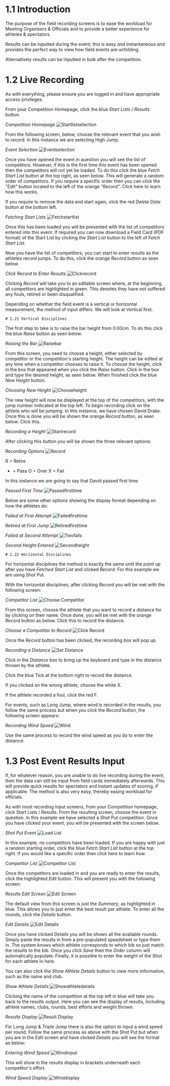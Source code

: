 <!-- TITLE: Training Manual - Results Recording - Field Events -->

# 1.1 Introduction

The purpose of the field recording screens is to ease the workload for Meeting Organisers & Officials and to provide a better experience for athletes & spectators. 

Results can be inputted during the event; this is easy and instantaneous and provides the perfect way to view how field events are unfolding. 

Alternatively results can be inputted in bulk after the competition.
# 1.2 Live Recording

As with everything, please ensure you are logged in and have appropriate access privileges. 

From your Competition Homepage, click the blue *Start Lists / Results* button. 

*Competition Homepage*
![Startlistselection](/uploads/recording-field-events/startlistselection.png "Startlistselection")

From the following screen, below, choose the relevant event that you wish to record. In this instance we are selecting High Jump.

*Event Selection*
![Eventselection](/uploads/recording-field-events/eventselection.png "Eventselection")

Once you have opened the event in question you will see the list of competitors. However, if this is the first time this event has been opened then the competitors will not yet be loaded. To do this click the blue *Fetch Start List* button at the top right, as seen below. This will generate a random order of competitors. If you require a specific order then you can click the *"Edit"* button located to the left of the orange *"Record"*. Click here to learn how this works.

If you require to remove the data and start again, click the red *Delete Data* button at the bottom left. 

*Fetching Start Lists*
![Fetchstartlist](/uploads/recording-field-events/fetchstartlist.png "Fetchstartlist")

Once this has been loaded you will be presented with the list of competitors entered into this event. If required you can now download a Field Card (PDF format) of the Start List by clicking the *Start List* button to the left of *Fetch Start List*. 

Now you have the list of competitors, you can start to enter results as the athletes record jumps. To do this, click the orange *Record* button as seen below.

*Click Record to Enter Results*
![Clickrecord](/uploads/recording-field-events/clickrecord.png "Clickrecord")

Clicking *Record* will take you to an editable screen where, at the beginning, all competitors are highlighted in green. This denotes they have not suffered any fouls, retired or been disqualified. 

Depending on whether the field event is a vertical or horizontal measurement, the method of input differs. We will look at Vertical first.

	# 1.21 Vertical Disciplines

The first step to take is to raise the bar height from 0.00cm. To do this click the blue *Raise* button as seen below. 

*Raising the Bar*
![Raisebar](/uploads/recording-field-events/raisebar.png "Raisebar")

From this screen, you need to choose a height, either selected by competitor or the competition's starting height. The height can be edited at any time when a competitor chooses to raise it. To choose the height, click in the box that appeared when you click the *Raise* button. Click in the box and type the desired height, as seen below. When finished click the blue *New Height* button.

*Choosing New Height*
![Chooseheight](/uploads/recording-field-events/chooseheight.png "Chooseheight")

The new height will now be displayed at the top of the competitors, with the jump number indicated at the top left. To begin recording click on the athlete who will be jumping. In this instance, we have chosen David Drake. Once this is done you will be shown the orange *Record* button, as seen below. Click this.

*Recording a Height*
![Startrecord](/uploads/recording-field-events/startrecord.png "Startrecord")

After clicking this button you will be shown the three relevant options: 

*Recording Options*
![Record](/uploads/recording-field-events/record.png "Record")

 R = Retire
 -  = Pass
 O = Over
 X = Fail

In this instance we are going to say that David passed first time. 

*Passed First Time*
![Passedfirsttime](/uploads/recording-field-events/passedfirsttime.png "Passedfirsttime")

Below are some other options showing the display format depending on how the athletes do:

*Failed at First Attempt*
![Failedfirsttime](/uploads/recording-field-events/failedfirsttime.png "Failedfirsttime")

*Retired at First Jump*
![Retiredfirsttime](/uploads/recording-field-events/retiredfirsttime.png "Retiredfirsttime")

*Failed at Second Attempt*
![Twofails](/uploads/recording-field-events/twofails.png "Twofails")

*Second Height Entered*
![Secondheight](/uploads/recording-field-events/secondheight.png "Secondheight")

	# 1.22 Horizontal Disciplines
	
For horizontal disciplines the method is exactly the same until the point up after you have *Fetched Start List* and clicked *Record*. For this example we are using Shot Put.

With the horizontal disciplines, after clicking *Record* you will be met with the following screen:

*Competitor List*
![Choose Competitor](/uploads/horizontal/choose-competitor.png "Choose Competitor")

From this screen, choose the athlete that you want to record a distance for by clicking on their name. Once done, you will be met with the orange *Record* button as below. Click this to record the distance.

*Choose a Competitor to Record*
![Click Record](/uploads/horizontal/click-record.png "Click Record")

Once the *Record* button has been clicked, the recording box will pop up. 

*Recording a Distance*
![Set Distance](/uploads/horizontal/set-distance.png "Set Distance")

Click in the *Distance* box to bring up the keyboard and type in the distance thrown by the athlete. 

Click the blue Tick at the bottom right to record the distance.

If you clicked on the wrong athlete, choose the white X.

If the athlete recorded a foul, click the red F.

For events, such as Long Jump, where wind is recorded in the results, you follow the same process but when you click the *Record* button, the following screen appears:

*Recording Wind Speed*
![Wind](/uploads/horizontal/wind.png "Wind")

Use the same process to record the wind speed as you do to enter the distance.

# 1.3 Post Event Results Input 

If, for whatever reason, you are unable to do live recording during the event, then the data can still be input from field cards immediately afterwards. This will provide quick results for spectators and instant updates of scoring, if applicable. The method is also very easy, thereby easing workload for officials. 

As with most recording input screens, from your Competition homepage, click Start Lists / Results. From the resulting screen, choose the event in question. In this example we have selected a Shot Put competition. Once you have clicked your event, you will be presented with the screen below.

*Shot Put Event*
![Load List](/uploads/fieldevent-postevent/load-list.png "Load List")

In this example, no competitors have been loaded. If you are happy with just a random starting order, click the blue *Fetch Start List* button at the top right. If you would like a specific order then click here to learn how.

*Competitor List*
![Competitor List](/uploads/fieldevent-postevent/competitor-list.png "Competitor List")

Once the competitors are loaded in and you are ready to enter the results, click the highlighted *Edit* button. This will present you with the following screen:

*Results Edit Screen*
![Edit Screen](/uploads/fieldevent-postevent/edit-screen.png "Edit Screen")

The default view from this screen is just the *Summary*, as highlighted in blue. This allows you to just enter the best result per athlete. To enter all the rounds, click the *Details* button.

*Edit Details*
![Edit Details](/uploads/fieldevent-postevent/edit-details.png "Edit Details")

Once you have clicked *Details* you will be shown all the available rounds. Simply paste the results in from a pre-populated speadsheet or type them in. The system knows which athlete corresponds to which bib so just match the results to the bib. Once you click *Save* then the *Order* column will automatically populate. Finally, it is possible to enter the weight of the Shot for each athlete in here.

You can also click the *Show Athlete Details* button to view more information, such as the name and club. 

*Show Athlete Details*
![Showathletedetails](/uploads/fieldevent-postevent/showathletedetails.png "Showathletedetails")

Clicking the name of the competition at the top left in blue will take you back to the results output. Here you can see the display of results, including athlete names, clubs, rounds, best efforts and weight thrown.

*Results Display*
![Result Display](/uploads/fieldevent-postevent/result-display.png "Result Display")
	
For Long Jump & Triple Jump there is also the option to input a wind speed per round. Follow the same process as above with the Shot Put but when you are in the *Edit* screen and have clicked *Details* you will see the format as below:

*Entering Wind Speed*
![Windinput](/uploads/fieldevent-postevent/windinput.png "Windinput")

This will show in the results display in brackets underneath each competitor's effort.

*Wind Speed Display*
![Winddisplay](/uploads/fieldevent-postevent/winddisplay.png "Winddisplay")


